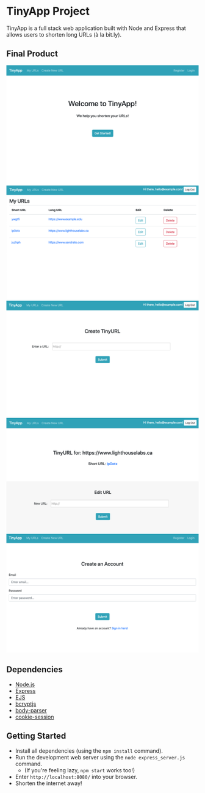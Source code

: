 # TinyApp Project

TinyApp is a full stack web application built with Node and Express that allows users to shorten long URLs (à la bit.ly).

## Final Product

![Home/Welcome Page Screenshot](https://github.com/sandratoh/tinyapp/blob/master/docs/TinyApp_welcome.png)
![URls Library Screenshot](https://github.com/sandratoh/tinyapp/blob/master/docs/TinyApp_urls.png)
![Create New URL Screenshot](https://github.com/sandratoh/tinyapp/blob/master/docs/TinyApp_create.png)
![Edit URL Screenshot](https://github.com/sandratoh/tinyapp/blob/master/docs/TinyApp_edit.png)
![User Registration Screenshot](https://github.com/sandratoh/tinyapp/blob/master/docs/TinyApp_registration.png)

## Dependencies

- [Node.js](https://nodejs.org/en/)
- [Express](https://www.npmjs.com/package/express)
- [EJS](https://www.npmjs.com/package/ejs)
- [bcryptjs](https://www.npmjs.com/package/bcryptjs)
- [body-parser](https://www.npmjs.com/package/body-parser)
- [cookie-session](https://www.npmjs.com/package/cookie-session)

## Getting Started

- Install all dependencies (using the `npm install` command).
- Run the development web server using the `node express_server.js` command.
  - (If you're feeling lazy, `npm start` works too!)
- Enter `http://localhost:8080/` into your browser.
- Shorten the internet away!